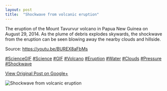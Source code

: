 ```yaml
---
layout: post
title:  "Shockwave from volcanic eruption"
---
```


The eruption of the Mount Tavurvur volcano in Papua New Guinea on August 29,
2014. As the plume of debris explodes skywards, the shockwave from the
eruption can be seen blowing away the nearby clouds and hillside.  
  
Source: <https://youtu.be/BUREX8aFbMs>  
  
[#ScienceGIF](https://plus.google.com/s/%23ScienceGIF/posts)
[#Science](https://plus.google.com/s/%23Science/posts)
[#GIF](https://plus.google.com/s/%23GIF/posts)
[#Volcano](https://plus.google.com/s/%23Volcano/posts)
[#Eruption](https://plus.google.com/s/%23Eruption/posts)
[#Water](https://plus.google.com/s/%23Water/posts)
[#Clouds](https://plus.google.com/s/%23Clouds/posts)
[#Pressure](https://plus.google.com/s/%23Pressure/posts)
[#Shockwave](https://plus.google.com/s/%23Shockwave/posts)

[View Original Post on Google+](https://plus.google.com/+ColinSullender/posts/GM2PRKfe7D1)

![Shockwave from volcanic eruption](/assets/img/2015-06-22-Shockwave-from-volcanic-eruption.gif)
